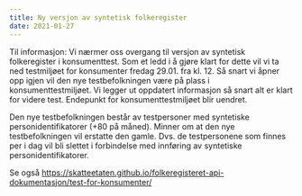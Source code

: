 ```yaml
---
title: Ny versjon av syntetisk folkeregister
date: 2021-01-27
---
```


Til informasjon: Vi nærmer oss overgang til versjon av syntetisk folkeregister i konsumenttest. 
Som et ledd i å gjøre klart for dette vil vi ta ned testmiljøet for konsumenter fredag 29.01. fra kl. 12. 
Så snart vi åpner opp igjen vil den nye testbefolkningen være på plass i konsumenttestmiljøet. 
Vi legger ut oppdatert informasjon så snart alt er klart for videre test. Endepunkt for konsumenttestmiljøet blir uendret.

Den nye testbefolkningen består av testpersoner med syntetiske personidentifikatorer (+80 på måned).
Minner om at den nye testbefolkningen vil erstatte den gamle. 
Dvs. de testpersonene som finnes per i dag vil bli slettet i forbindelse med innføring av syntetiske personidentifikatorer.

Se også 
https://skatteetaten.github.io/folkeregisteret-api-dokumentasjon/test-for-konsumenter/
